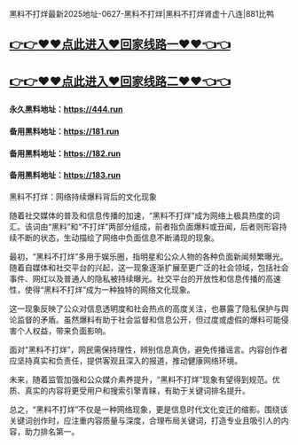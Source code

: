 黑料不打烊最新2025地址-0627-黑料不打烊|黑料不打烊肾虚十八连|881比鸭

## [👉👉♥♥点此进入♥回家线路一♥♥👈👈](https://unpkg.com/182run/index.html)
## [👉👉♥♥点此进入♥回家线路二♥♥👈👈](https://unpkg.com/182-1run/index.html)

#### 永久黑料地址：https://444.run
#### 备用黑料地址：https://181.run
#### 备用黑料地址：https://182.run
#### 备用黑料地址：https://183.run

黑料不打烊：网络持续爆料背后的文化现象

随着社交媒体的普及和信息传播的加速，“黑料不打烊”成为网络上极具热度的词汇。该词由“黑料”和“不打烊”两部分组成，前者指负面爆料或丑闻，后者则形容持续不断的状态，生动描绘了网络中负面信息不断涌现的现象。

最初，“黑料不打烊”多用于娱乐圈，指明星和公众人物的各种负面新闻频繁曝光。随着自媒体和社交平台的兴起，这一现象逐渐扩展至更广泛的社会领域，包括社会事件、网红以及普通人的隐私被持续曝光。社交平台的开放性和信息传播的高速性，使得“黑料不打烊”成为一种独特的网络文化现象。

这一现象反映了公众对信息透明度和社会热点的高度关注，也暴露了隐私保护与舆论监督的矛盾。虽然爆料有助于社会监督和信息公开，但过度或虚假的爆料可能侵害个人权益，带来负面影响。

面对“黑料不打烊”，网民需保持理性，辨别信息真伪，避免传播谣言。内容创作者应坚持真实和负责任，提供客观且深入的报道，推动健康网络环境。

未来，随着监管加强和公众媒介素养提升，“黑料不打烊”现象有望得到规范。优质、真实的内容将更受用户和搜索引擎青睐，有助于关键词排名提升。

总之，“黑料不打烊”不仅是一种网络现象，更是信息时代文化变迁的缩影。围绕该关键词创作时，应注重内容质量与深度，合理布局关键词，打造专业且吸引人的内容，助力排名第一。
